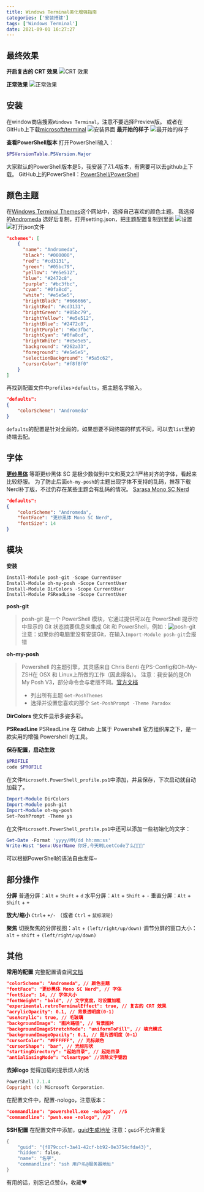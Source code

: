 ```yaml
---
title: Windows Terminal美化增强指南
categories: ['安装搭建']
tags: ['Windows Terminal']
date: 2021-09-01 16:27:27
---
```


## 最终效果
**开启复古的 CRT 效果**
![CRT 效果](https://img-blog.csdnimg.cn/da2614bf8c3b415387c37a8b988413fe.png?x-oss-process=image/watermark,type_ZmFuZ3poZW5naGVpdGk,shadow_10,text_Q1NETiBAYXNodGltZTk5,size_16,color_FFFFFF,t_70#pic_center)

**正常效果**
![正常效果](https://img-blog.csdnimg.cn/4442002ff8bc4f56a567eb33876a7cec.png?x-oss-process=image/watermark,type_ZmFuZ3poZW5naGVpdGk,shadow_10,text_Q1NETiBAYXNodGltZTk5,size_16,color_FFFFFF,t_70#pic_center)
<!--more-->
## 安装
在window商店搜索`Windows Terminal`，注意不要选择Preview版。
或者在GitHub上下载[microsoft/terminal](https://github.com/microsoft/terminal/releases)
![安装界面](https://img-blog.csdnimg.cn/416da853d111498bbf0b6fd6187e827a.png?x-oss-process=image/watermark,type_ZmFuZ3poZW5naGVpdGk,shadow_10,text_Q1NETiBAYXNodGltZTk5,size_16,color_FFFFFF,t_70#pic_center)
**最开始的样子**
![最开始的样子](https://img-blog.csdnimg.cn/6765d1ec5a6948c585166071bdee468e.png?x-oss-process=image/watermark,type_ZmFuZ3poZW5naGVpdGk,shadow_10,text_Q1NETiBAYXNodGltZTk5,size_16,color_FFFFFF,t_70#pic_center)

**查看PowerShell版本**
打开PowerShell输入：
```powershell
$PSVersionTable.PSVersion.Major 
```
大家默认的PowerShell版本是5，我安装了7.1.4版本，有需要可以去github上下载。
GitHub上的PowerShell：[PowerShell/PowerShell](https://github.com/PowerShell/PowerShell/releases)

## 颜色主题
在[Windows Terminal Themes](https://windowsterminalthemes.dev/)这个网站中，选择自己喜欢的颜色主题。
我选择的[Andromeda](https://windowsterminalthemes.dev/?theme=Andromeda)
选好后复制，打开setting.json，把主题配置复制到里面
![设置](https://img-blog.csdnimg.cn/36593ce07be54907a4d3ea0f9f150f50.png?x-oss-process=image/watermark,type_ZmFuZ3poZW5naGVpdGk,shadow_10,text_Q1NETiBAYXNodGltZTk5,size_16,color_FFFFFF,t_70#pic_center)
![打开json文件](https://img-blog.csdnimg.cn/9ee228b34af84bc9b4a19486b4c4036c.png?x-oss-process=image/watermark,type_ZmFuZ3poZW5naGVpdGk,shadow_10,text_Q1NETiBAYXNodGltZTk5,size_16,color_FFFFFF,t_70#pic_center)
```json
"schemes": [
	{
	  "name": "Andromeda",
	  "black": "#000000",
	  "red": "#cd3131",
	  "green": "#05bc79",
	  "yellow": "#e5e512",
	  "blue": "#2472c8",
	  "purple": "#bc3fbc",
	  "cyan": "#0fa8cd",
	  "white": "#e5e5e5",
	  "brightBlack": "#666666",
	  "brightRed": "#cd3131",
	  "brightGreen": "#05bc79",
	  "brightYellow": "#e5e512",
	  "brightBlue": "#2472c8",
	  "brightPurple": "#bc3fbc",
	  "brightCyan": "#0fa8cd",
	  "brightWhite": "#e5e5e5",
	  "background": "#262a33",
	  "foreground": "#e5e5e5",
	  "selectionBackground": "#5a5c62",
	  "cursorColor": "#f8f8f0"
	}
]
```
再找到配置文件中`profiles`>`defaults`，把主题名字输入。
```json
"defaults": 
{
	"colorScheme": "Andromeda"
}
```
`defaults`的配置是针对全局的，如果想要不同终端的样式不同，可以去`list`里的终端去配。
## 字体
**[更纱黑体](https://github.com/be5invis/Sarasa-Gothic)**
等距更纱黑体 SC 是极少数做到中文和英文2:1严格对齐的字体，看起来比较舒服。
为了防止后面`oh-my-posh`的主题出现字体不支持的乱码，推荐下载Nerd补丁版，不过仍存在某些主题会有乱码的情况。
[Sarasa Mono SC Nerd](https://github.com/laishulu/Sarasa-Mono-SC-Nerd)
```json
"defaults": 
{
	"colorScheme": "Andromeda",
	"fontFace": "更纱黑体 Mono SC Nerd",
    "fontSize": 14
}
```

## 模块
**安装**
```powershell
Install-Module posh-git -Scope CurrentUser
Install-Module oh-my-posh -Scope CurrentUser
Install-Module DirColors -Scope CurrentUser
Install-Module PSReadLine -Scope CurrentUser
```

**posh-git**
> posh-git 是一个 PowerShell 模块，它通过提供可以在 PowerShell 提示符中显示的 Git 状态摘要信息来集成 Git 和 PowerShell，例如：![posh-git](https://img-blog.csdnimg.cn/6bb3a24321e1434086bf58af701d05b1.png)  
注意：如果你的电脑里没有安装Git，在输入`Import-Module posh-git`会报错

**oh-my-posh**
> Powershell 的主题引擎，其灵感来自 Chris Benti 在PS-Config和Oh-My-ZSH在 OSX 和 Linux上所做的工作（因此得名）。
>注意：我安装的是Oh My Posh V3，部分命令会与老版不同。[官方文档](https://ohmyposh.dev/docs)
>- 列出所有主题 
`Get-PoshThemes`
>- 选择并设置您喜欢的那个
`Set-PoshPrompt -Theme Paradox`

**DirColors**
使文件显示多姿多彩。

**PSReadLine**
PSReadLine 在 Github 上属于 Powershell 官方组织库之下，是一款实用的增强 Powershell 的工具。

**保存配置，启动生效**
```powershell
$PROFILE
code $PROFILE
```
在文件`Microsoft.PowerShell_profile.ps1`中添加，并且保存，下次启动就自动加载了。
```powershell
Import-Module DirColors
Import-Module posh-git
Import-Module oh-my-posh
Set-PoshPrompt -Theme ys
```
在文件`Microsoft.PowerShell_profile.ps1`中还可以添加一些初始化的文字：
```powershell
Get-Date -Format 'yyyy/MM/dd hh:mm:ss'
Write-Host "$env:UserName 你好,今天刷LeetCode了么🎉🎉🎉"
```
可以根据PowerShell的语法自由发挥~
## 部分操作
**分屏**
普通分屏：`Alt` + `Shift` + `d`
水平分屏：`Alt` + `Shift` + `-`
垂直分屏：`Alt` + `Shift` + `+`

**放大/缩小**
`Ctrl`+ `+/-` （或者 `Ctrl` + `鼠标滚轮`）

**聚焦**
切换聚焦的分屏视图：`alt` + `(left/right/up/down)`
调节分屏的窗口大小：`alt` + `shift` + `(left/right/up/down)`

## 其他
**常用的配置**
完整配置请查阅[文档](https://docs.microsoft.com/zh-cn/windows/terminal/)
```json
"colorScheme": "Andromeda", // 颜色主题
"fontFace": "更纱黑体 Mono SC Nerd", // 字体
"fontSize": 14, // 字体大小
"fontWeight": "bold", // 文字宽度，可设置加粗
"experimental.retroTerminalEffect": true, // 复古的 CRT 效果
"acrylicOpacity": 0.1, // 背景透明度(0-1)
"useAcrylic": true, // 毛玻璃
"backgroundImage": "图片路径", // 背景图片
"backgroundImageStretchMode": "uniformToFill", // 填充模式
"backgroundImageOpacity": 0.1, // 图片透明度（0-1）
"cursorColor": "#FFFFFF", // 光标颜色
"cursorShape": "bar", // 光标形状
"startingDirectory": "起始目录", // 起始目录
"antialiasingMode": "cleartype" //消除文字锯齿
```
**去掉logo**
觉得加载的提示烦人的话
```powershell
PowerShell 7.1.4
Copyright (c) Microsoft Corporation.
```
在配置文件中，配置-nologo，注意版本：
```json
"commandline": "powershell.exe -nologo", //5
"commandline": "pwsh.exe -nologo", //7
```

**SSH配置**
在配置文件中添加，[guid生成地址](https://www.guidgenerator.com/online-guid-generator.aspx)
注意：`guid`不允许重复
```powershell
{
	"guid": "{f879cccf-3a41-42cf-bb92-0e3754cfda43}",
	"hidden": false,
	"name": "名字",
	"commandline": "ssh 用户名@服务器地址"
}
```
有用的话，别忘记点赞👍，收藏❤

